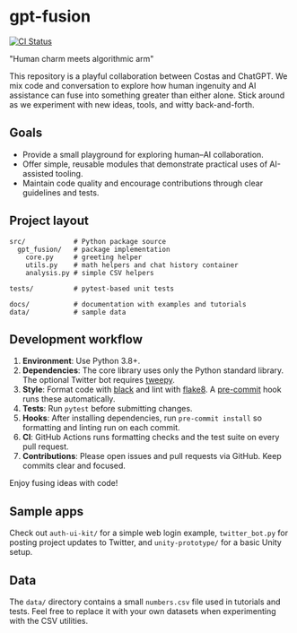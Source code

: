 # gpt-fusion
[![CI Status](https://github.com/costasford/gpt-fusion/actions/workflows/ci.yml/badge.svg)](https://github.com/costasford/gpt-fusion/actions/workflows/ci.yml)

"Human charm meets algorithmic arm"

This repository is a playful collaboration between Costas and ChatGPT. We mix code and conversation to explore how human ingenuity and AI assistance can fuse into something greater than either alone. Stick around as we experiment with new ideas, tools, and witty back-and-forth.

## Goals

- Provide a small playground for exploring human–AI collaboration.
- Offer simple, reusable modules that demonstrate practical uses of AI-assisted tooling.
- Maintain code quality and encourage contributions through clear guidelines and tests.

## Project layout

```
src/            # Python package source
  gpt_fusion/   # package implementation
    core.py     # greeting helper
    utils.py    # math helpers and chat history container
    analysis.py # simple CSV helpers

tests/          # pytest-based unit tests

docs/           # documentation with examples and tutorials
data/           # sample data
```

## Development workflow

1. **Environment**: Use Python 3.8+.
2. **Dependencies**: The core library uses only the Python standard library. The optional Twitter bot requires [tweepy](https://www.tweepy.org/).
3. **Style**: Format code with [black](https://github.com/psf/black) and lint with [flake8](https://github.com/PyCQA/flake8). A [pre-commit](https://pre-commit.com) hook runs these automatically.
4. **Tests**: Run `pytest` before submitting changes.
5. **Hooks**: After installing dependencies, run `pre-commit install` so formatting and linting run on each commit.
6. **CI**: GitHub Actions runs formatting checks and the test suite on every pull request.
7. **Contributions**: Please open issues and pull requests via GitHub. Keep commits clear and focused.

Enjoy fusing ideas with code!

## Sample apps

Check out `auth-ui-kit/` for a simple web login example, `twitter_bot.py` for posting project updates to Twitter, and `unity-prototype/` for a basic Unity setup.

## Data

The `data/` directory contains a small `numbers.csv` file used in tutorials and
tests. Feel free to replace it with your own datasets when experimenting with
the CSV utilities.

